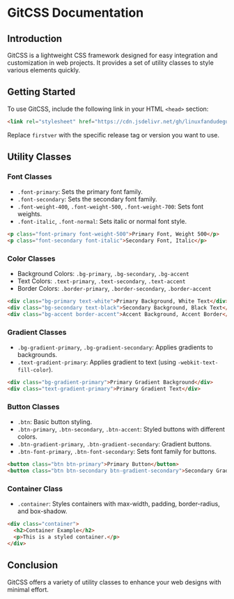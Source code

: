 
# GitCSS Documentation

## Introduction

GitCSS is a lightweight CSS framework designed for easy integration and customization in web projects. It provides a set of utility classes to style various elements quickly.

## Getting Started

To use GitCSS, include the following link in your HTML `<head>` section:

```html
<link rel="stylesheet" href="https://cdn.jsdelivr.net/gh/linuxfandudeguy/gitcss@firstver/git.css">
```

Replace `firstver` with the specific release tag or version you want to use.

## Utility Classes

### Font Classes

- `.font-primary`: Sets the primary font family.
- `.font-secondary`: Sets the secondary font family.
- `.font-weight-400`, `.font-weight-500`, `.font-weight-700`: Sets font weights.
- `.font-italic`, `.font-normal`: Sets italic or normal font style.

```html
<p class="font-primary font-weight-500">Primary Font, Weight 500</p>
<p class="font-secondary font-italic">Secondary Font, Italic</p>
```

### Color Classes

- Background Colors: `.bg-primary`, `.bg-secondary`, `.bg-accent`
- Text Colors: `.text-primary`, `.text-secondary`, `.text-accent`
- Border Colors: `.border-primary`, `.border-secondary`, `.border-accent`

```html
<div class="bg-primary text-white">Primary Background, White Text</div>
<div class="bg-secondary text-black">Secondary Background, Black Text</div>
<div class="bg-accent border-accent">Accent Background, Accent Border</div>
```

### Gradient Classes

- `.bg-gradient-primary`, `.bg-gradient-secondary`: Applies gradients to backgrounds.
- `.text-gradient-primary`: Applies gradient to text (using `-webkit-text-fill-color`).

```html
<div class="bg-gradient-primary">Primary Gradient Background</div>
<div class="text-gradient-primary">Primary Gradient Text</div>
```

### Button Classes

- `.btn`: Basic button styling.
- `.btn-primary`, `.btn-secondary`, `.btn-accent`: Styled buttons with different colors.
- `.btn-gradient-primary`, `.btn-gradient-secondary`: Gradient buttons.
- `.btn-font-primary`, `.btn-font-secondary`: Sets font family for buttons.

```html
<button class="btn btn-primary">Primary Button</button>
<button class="btn btn-secondary btn-gradient-secondary">Secondary Gradient Button</button>
```

### Container Class

- `.container`: Styles containers with max-width, padding, border-radius, and box-shadow.

```html
<div class="container">
  <h2>Container Example</h2>
  <p>This is a styled container.</p>
</div>
```

## Conclusion

GitCSS offers a variety of utility classes to enhance your web designs with minimal effort. 
